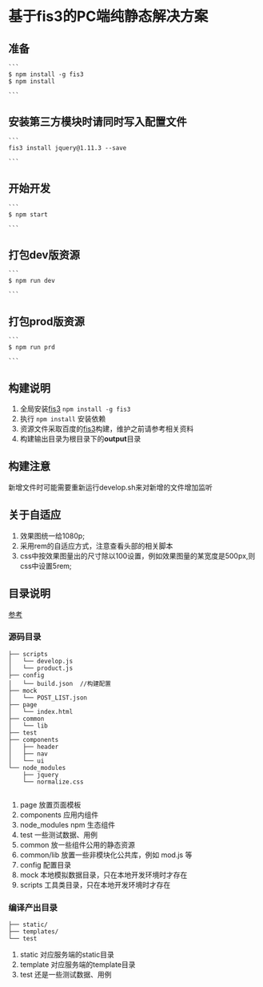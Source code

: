 # 基于fis3的PC端纯静态解决方案

## 准备

    ```
    $ npm install -g fis3
    $ npm install
   
    ```

   
## 安装第三方模块时请同时写入配置文件  

    ```
    fis3 install jquery@1.11.3 --save
    
    ```
    
## 开始开发
   
    ```
    $ npm start
    
    ```
   
## 打包dev版资源
  
    ```
    $ npm run dev
    
    ```
  
## 打包prod版资源

    ```
    $ npm run prd
    
    ```
   
## 构建说明
   1. 全局安装[fis3](http://fex-team.github.io/fis3/index.html) `npm install -g fis3`
   2. 执行 `npm install` 安装依赖
   3. 资源文件采取百度的[fis3](https://github.com/fex-team/fis3)构建，维护之前请参考相关资料
   4. 构建输出目录为根目录下的**output**目录
   
## 构建注意
   新增文件时可能需要重新运行develop.sh来对新增的文件增加监听
   
## 关于自适应
   1. 效果图统一给1080p;
   2. 采用rem的自适应方式，注意查看头部的相关脚本
   3. css中按效果图量出的尺寸除以100设置，例如效果图量的某宽度是500px,则css中设置5rem;
   
## 目录说明
[参考](https://github.com/fex-team/fis3/blob/master/doc/docs/api/config-commonly-used.md)

### 源码目录

```
├── scripts
│   └── develop.js
│   └── product.js
├── config
│   └── build.json  //构建配置
├── mock
│   └── POST_LIST.json
├── page
│   └── index.html
├── common
│   └── lib
├── test
├── components
│   ├── header
│   ├── nav
│   └── ui
└── node_modules
    ├── jquery
    └── normalize.css   
 
```

1. page 放置页面模板
2. components 应用内组件
3. node_modules npm 生态组件
4. test 一些测试数据、用例
5. common 放一些组件公用的静态资源
6. common/lib 放置一些非模块化公共库，例如 mod.js 等
7. config 配置目录
8. mock 本地模拟数据目录，只在本地开发环境时才存在
9. scripts 工具类目录，只在本地开发环境时才存在

### 编译产出目录

```
├── static/
├── templates/
└── test
```


1. static 对应服务端的static目录
2. template 对应服务端的template目录
3. test 还是一些测试数据、用例
